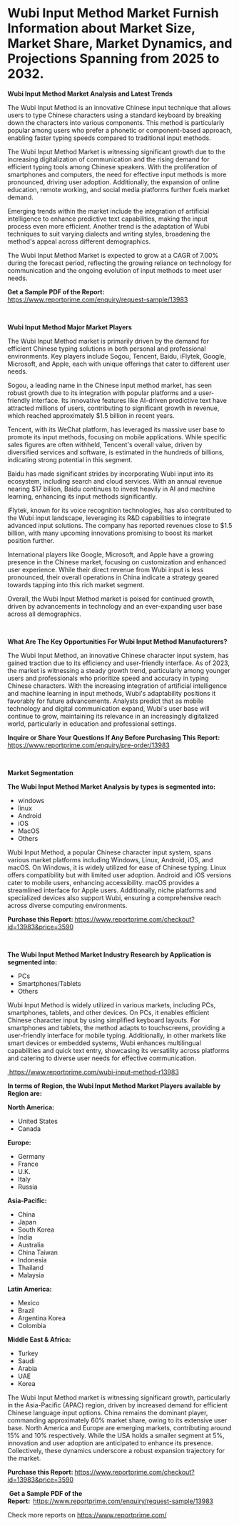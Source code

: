 <p><h1>Wubi Input Method Market Furnish Information about Market Size, Market Share, Market Dynamics, and Projections Spanning from 2025 to 2032.</h1></p><p><strong>Wubi Input Method Market Analysis and Latest Trends</strong></p>
<p><p>The Wubi Input Method is an innovative Chinese input technique that allows users to type Chinese characters using a standard keyboard by breaking down the characters into various components. This method is particularly popular among users who prefer a phonetic or component-based approach, enabling faster typing speeds compared to traditional input methods.</p><p>The Wubi Input Method Market is witnessing significant growth due to the increasing digitalization of communication and the rising demand for efficient typing tools among Chinese speakers. With the proliferation of smartphones and computers, the need for effective input methods is more pronounced, driving user adoption. Additionally, the expansion of online education, remote working, and social media platforms further fuels market demand.</p><p>Emerging trends within the market include the integration of artificial intelligence to enhance predictive text capabilities, making the input process even more efficient. Another trend is the adaptation of Wubi techniques to suit varying dialects and writing styles, broadening the method's appeal across different demographics.</p><p>The Wubi Input Method Market is expected to grow at a CAGR of 7.00% during the forecast period, reflecting the growing reliance on technology for communication and the ongoing evolution of input methods to meet user needs.</p></p>
<p><strong>Get a Sample PDF of the Report:&nbsp;</strong> <a href="https://www.reportprime.com/enquiry/request-sample/13983?utm_campaign=3447&utm_medium=2&utm_source=Github&utm_content=ia&utm_term=20032025&utm_id=wubi-input-method">https://www.reportprime.com/enquiry/request-sample/13983</a></p>
<p>&nbsp;</p>
<p><strong>Wubi Input Method Major Market Players</strong></p>
<p><p>The Wubi Input Method market is primarily driven by the demand for efficient Chinese typing solutions in both personal and professional environments. Key players include Sogou, Tencent, Baidu, iFlytek, Google, Microsoft, and Apple, each with unique offerings that cater to different user needs.</p><p>Sogou, a leading name in the Chinese input method market, has seen robust growth due to its integration with popular platforms and a user-friendly interface. Its innovative features like AI-driven predictive text have attracted millions of users, contributing to significant growth in revenue, which reached approximately $1.5 billion in recent years.</p><p>Tencent, with its WeChat platform, has leveraged its massive user base to promote its input methods, focusing on mobile applications. While specific sales figures are often withheld, Tencent's overall value, driven by diversified services and software, is estimated in the hundreds of billions, indicating strong potential in this segment.</p><p>Baidu has made significant strides by incorporating Wubi input into its ecosystem, including search and cloud services. With an annual revenue nearing $17 billion, Baidu continues to invest heavily in AI and machine learning, enhancing its input methods significantly.</p><p>iFlytek, known for its voice recognition technologies, has also contributed to the Wubi input landscape, leveraging its R&D capabilities to integrate advanced input solutions. The company has reported revenues close to $1.5 billion, with many upcoming innovations promising to boost its market position further.</p><p>International players like Google, Microsoft, and Apple have a growing presence in the Chinese market, focusing on customization and enhanced user experience. While their direct revenue from Wubi input is less pronounced, their overall operations in China indicate a strategy geared towards tapping into this rich market segment.</p><p>Overall, the Wubi Input Method market is poised for continued growth, driven by advancements in technology and an ever-expanding user base across all demographics.</p></p>
<p>&nbsp;</p>
<p><strong>What Are The Key Opportunities For Wubi Input Method Manufacturers?</strong></p>
<p><p>The Wubi Input Method, an innovative Chinese character input system, has gained traction due to its efficiency and user-friendly interface. As of 2023, the market is witnessing a steady growth trend, particularly among younger users and professionals who prioritize speed and accuracy in typing Chinese characters. With the increasing integration of artificial intelligence and machine learning in input methods, Wubi's adaptability positions it favorably for future advancements. Analysts predict that as mobile technology and digital communication expand, Wubi's user base will continue to grow, maintaining its relevance in an increasingly digitalized world, particularly in education and professional settings.</p></p>
<p><strong>Inquire or Share Your Questions If Any Before Purchasing This Report:</strong> <a href="https://www.reportprime.com/enquiry/pre-order/13983?utm_campaign=3447&utm_medium=2&utm_source=Github&utm_content=ia&utm_term=20032025&utm_id=wubi-input-method">https://www.reportprime.com/enquiry/pre-order/13983</a></p>
<p>&nbsp;</p>
<p><strong>Market Segmentation</strong></p>
<p><strong>The Wubi Input Method Market Analysis by types is segmented into:</strong></p>
<p><ul><li>windows</li><li>linux</li><li>Android</li><li>iOS</li><li>MacOS</li><li>Others</li></ul></p>
<p><p>Wubi Input Method, a popular Chinese character input system, spans various market platforms including Windows, Linux, Android, iOS, and macOS. On Windows, it is widely utilized for ease of Chinese typing. Linux offers compatibility but with limited user adoption. Android and iOS versions cater to mobile users, enhancing accessibility. macOS provides a streamlined interface for Apple users. Additionally, niche platforms and specialized devices also support Wubi, ensuring a comprehensive reach across diverse computing environments.</p></p>
<p><strong>Purchase this Report:&nbsp;</strong><a href="https://www.reportprime.com/checkout?id=13983&price=3590&utm_campaign=3447&utm_medium=2&utm_source=Github&utm_content=ia&utm_term=20032025&utm_id=wubi-input-method">https://www.reportprime.com/checkout?id=13983&price=3590</a></p>
<p>&nbsp;</p>
<p><strong>The Wubi Input Method Market Industry Research by Application is segmented into:</strong></p>
<p><ul><li>PCs</li><li>Smartphones/Tablets</li><li>Others</li></ul></p>
<p><p>Wubi Input Method is widely utilized in various markets, including PCs, smartphones, tablets, and other devices. On PCs, it enables efficient Chinese character input by using simplified keyboard layouts. For smartphones and tablets, the method adapts to touchscreens, providing a user-friendly interface for mobile typing. Additionally, in other markets like smart devices or embedded systems, Wubi enhances multilingual capabilities and quick text entry, showcasing its versatility across platforms and catering to diverse user needs for effective communication.</p></p>
<p><a href="https://www.reportprime.com/wubi-input-method-r13983?utm_campaign=3447&utm_medium=2&utm_source=Github&utm_content=ia&utm_term=20032025&utm_id=wubi-input-method">&nbsp;https://www.reportprime.com/wubi-input-method-r13983</a></p>
<p><strong>In terms of Region, the Wubi Input Method Market Players available by Region are:</strong></p>
<p>
    <p> <strong> North America: </strong>
        <ul>
            <li>United States</li>
            <li>Canada</li>
        </ul>
        </p> 
    <p> <strong> Europe: </strong>
        <ul>
            <li>Germany</li>
            <li>France</li>
            <li>U.K.</li>
            <li>Italy</li>
            <li>Russia</li>
        </ul>
        </p> 
    <p> <strong> Asia-Pacific: </strong>
        <ul>
            <li>China</li>
            <li>Japan</li>
            <li>South Korea</li>
            <li>India</li>
            <li>Australia</li>
            <li>China Taiwan</li>
            <li>Indonesia</li>
            <li>Thailand</li>
            <li>Malaysia</li>
        </ul>
        </p> 
    <p> <strong> Latin America: </strong>
        <ul>
            <li>Mexico</li>
            <li>Brazil</li>
            <li>Argentina Korea</li>
            <li>Colombia</li>
        </ul>
        </p> 
    <p> <strong> Middle East & Africa: </strong>
        <ul>
            <li>Turkey</li>
            <li>Saudi</li>
            <li>Arabia</li>
            <li>UAE</li>
            <li>Korea</li>
        </ul>
    </p>
    </p>
<p><p>The Wubi Input Method market is witnessing significant growth, particularly in the Asia-Pacific (APAC) region, driven by increased demand for efficient Chinese language input options. China remains the dominant player, commanding approximately 60% market share, owing to its extensive user base. North America and Europe are emerging markets, contributing around 15% and 10% respectively. While the USA holds a smaller segment at 5%, innovation and user adoption are anticipated to enhance its presence. Collectively, these dynamics underscore a robust expansion trajectory for the market.</p></p>
<p><strong>Purchase this Report: </strong><a href="https://www.reportprime.com/checkout?id=13983&price=3590&utm_campaign=3447&utm_medium=2&utm_source=Github&utm_content=ia&utm_term=20032025&utm_id=wubi-input-method">https://www.reportprime.com/checkout?id=13983&price=3590</a></p>
<p>&nbsp;<strong>Get a Sample PDF of the Report:&nbsp;&nbsp;</strong><a href="https://www.reportprime.com/enquiry/request-sample/13983?utm_campaign=3447&utm_medium=2&utm_source=Github&utm_content=ia&utm_term=20032025&utm_id=wubi-input-method">https://www.reportprime.com/enquiry/request-sample/13983</a></p>
<p><strong></strong></p>
<p>Check more reports on <a href="https://www.reportprime.com/?utm_campaign=3447&utm_medium=2&utm_source=Github&utm_content=ia&utm_term=20032025&utm_id=wubi-input-method">https://www.reportprime.com/</a></p>